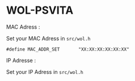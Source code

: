 # WOL-PSVITA

MAC Adress :

Set your MAC Adress in `src/wol.h`

```
#define MAC_ADDR_SET	   "XX:XX:XX:XX:XX:XX"
```

IP Adresse : 

Set your IP Adress in `src/wol.h`

